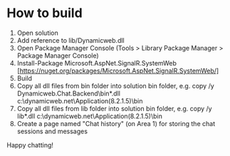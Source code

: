 How to build
============

1. Open solution
2. Add reference to lib/Dynamicweb.dll
3. Open Package Manager Console (Tools > Library Package Manager > Package Manager Console)
4. Install-Package Microsoft.AspNet.SignalR.SystemWeb [https://nuget.org/packages/Microsoft.AspNet.SignalR.SystemWeb/]
5. Build
6. Copy all dll files from bin folder into solution bin folder, e.g.
		copy /y Dynamicweb.Chat.Backend\bin\*.dll c:\dynamicweb.net\Application(8.2.1.5)\bin
7. Copy all dll files from lib folder into solution bin folder, e.g.
		copy /y lib\*.dll c:\dynamicweb.net\Application(8.2.1.5)\bin
8. Create a page named "Chat history" (on Area 1) for storing the chat sessions and messages

Happy chatting!
